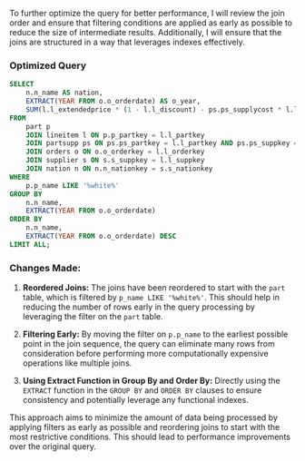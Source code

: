 To further optimize the query for better performance, I will review the join order and ensure that filtering conditions are applied as early as possible to reduce the size of intermediate results. Additionally, I will ensure that the joins are structured in a way that leverages indexes effectively.

### Optimized Query

```sql
SELECT 
    n.n_name AS nation, 
    EXTRACT(YEAR FROM o.o_orderdate) AS o_year, 
    SUM(l.l_extendedprice * (1 - l.l_discount) - ps.ps_supplycost * l.l_quantity) AS sum_profit 
FROM 
    part p
    JOIN lineitem l ON p.p_partkey = l.l_partkey
    JOIN partsupp ps ON ps.ps_partkey = l.l_partkey AND ps.ps_suppkey = l.l_suppkey
    JOIN orders o ON o.o_orderkey = l.l_orderkey
    JOIN supplier s ON s.s_suppkey = l.l_suppkey
    JOIN nation n ON n.n_nationkey = s.s_nationkey
WHERE 
    p.p_name LIKE '%white%'
GROUP BY 
    n.n_name, 
    EXTRACT(YEAR FROM o.o_orderdate)
ORDER BY 
    n.n_name, 
    EXTRACT(YEAR FROM o.o_orderdate) DESC 
LIMIT ALL;
```

### Changes Made:

1. **Reordered Joins:** The joins have been reordered to start with the `part` table, which is filtered by `p_name LIKE '%white%'`. This should help in reducing the number of rows early in the query processing by leveraging the filter on the `part` table.

2. **Filtering Early:** By moving the filter on `p.p_name` to the earliest possible point in the join sequence, the query can eliminate many rows from consideration before performing more computationally expensive operations like multiple joins.

3. **Using Extract Function in Group By and Order By:** Directly using the `EXTRACT` function in the `GROUP BY` and `ORDER BY` clauses to ensure consistency and potentially leverage any functional indexes.

This approach aims to minimize the amount of data being processed by applying filters as early as possible and reordering joins to start with the most restrictive conditions. This should lead to performance improvements over the original query.